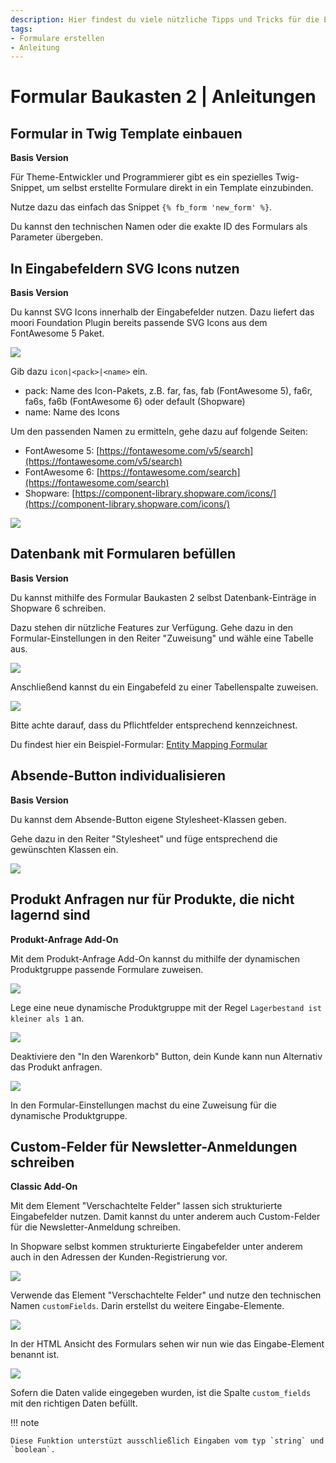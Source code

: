 ```yaml
---
description: Hier findest du viele nützliche Tipps und Tricks für die Einrichtung deiner individuellen Formulare in Shopware 6.
tags:
- Formulare erstellen
- Anleitung
---
```


# Formular Baukasten 2 | Anleitungen

## Formular in Twig Template einbauen

**Basis Version**

Für Theme-Entwickler und Programmierer gibt es ein spezielles Twig-Snippet, um selbst erstellte Formulare direkt in ein Template einzubinden.

Nutze dazu das einfach das Snippet ``{% fb_form 'new_form' %}``.

Du kannst den technischen Namen oder die exakte ID des Formulars als Parameter übergeben.

## In Eingabefeldern SVG Icons nutzen

**Basis Version**

Du kannst SVG Icons innerhalb der Eingabefelder nutzen. Dazu liefert das moori Foundation Plugin bereits passende SVG Icons aus dem FontAwesome 5 Paket.

![](images/how-to-01.jpg)

Gib dazu `icon|<pack>|<name>` ein.

- pack: Name des Icon-Pakets, z.B. far, fas, fab (FontAwesome 5), fa6r, fa6s, fa6b (FontAwesome 6) oder default (Shopware)
- name: Name des Icons

Um den passenden Namen zu ermitteln, gehe dazu auf folgende Seiten:

- FontAwesome 5: [https://fontawesome.com/v5/search](https://fontawesome.com/v5/search)
- FontAwesome 6: [https://fontawesome.com/search](https://fontawesome.com/search)
- Shopware: [https://component-library.shopware.com/icons/](https://component-library.shopware.com/icons/)

![](images/how-to-02.jpg)

## Datenbank mit Formularen befüllen

**Basis Version**

Du kannst mithilfe des Formular Baukasten 2 selbst Datenbank-Einträge in Shopware 6 schreiben.

Dazu stehen dir nützliche Features zur Verfügung. Gehe dazu in den Formular-Einstellungen in den Reiter "Zuweisung" und wähle eine Tabelle aus.

![](images/how-to-10.jpg)

Anschließend kannst du ein Eingabefeld zu einer Tabellenspalte zuweisen.

![](images/how-to-11.jpg)

Bitte achte darauf, dass du Pflichtfelder entsprechend kennzeichnest.

Du findest hier ein Beispiel-Formular: [Entity Mapping Formular](examples/entity-mapping-form.json)

## Absende-Button individualisieren

**Basis Version**

Du kannst dem Absende-Button eigene Stylesheet-Klassen geben.

Gehe dazu in den Reiter "Stylesheet" und füge entsprechend die gewünschten Klassen ein.

![](images/how-to-09.jpg)

## Produkt Anfragen nur für Produkte, die nicht lagernd sind

**Produkt-Anfrage Add-On**

Mit dem Produkt-Anfrage Add-On kannst du mithilfe der dynamischen Produktgruppe passende Formulare zuweisen.

![](images/how-to-03.jpg)

Lege eine neue dynamische Produktgruppe mit der Regel `Lagerbestand ist kleiner als 1` an.

![](images/how-to-04.jpg)

Deaktiviere den "In den Warenkorb" Button, dein Kunde kann nun Alternativ das Produkt anfragen.

![](images/how-to-05.jpg)

In den Formular-Einstellungen machst du eine Zuweisung für die dynamische Produktgruppe.

## Custom-Felder für Newsletter-Anmeldungen schreiben

**Classic Add-On**

Mit dem Element "Verschachtelte Felder" lassen sich strukturierte Eingabefelder nutzen. Damit kannst du unter anderem auch Custom-Felder für die Newsletter-Anmeldung schreiben.

In Shopware selbst kommen strukturierte Eingabefelder unter anderem auch in den Adressen der Kunden-Registrierung vor.

![](images/how-to-06.jpg)

Verwende das Element "Verschachtelte Felder" und nutze den technischen Namen `customFields`. Darin erstellst du weitere Eingabe-Elemente.

![](images/how-to-07.jpg)

In der HTML Ansicht des Formulars sehen wir nun wie das Eingabe-Element benannt ist.

![](images/how-to-08.jpg)

Sofern die Daten valide eingegeben wurden, ist die Spalte `custom_fields` mit den richtigen Daten befüllt.

!!! note

    Diese Funktion unterstüzt ausschließlich Eingaben vom typ `string` und `boolean`.